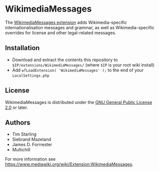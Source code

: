 # WikimediaMessages

The [WikimediaMessages extension](https://www.mediawiki.org/wiki/Extension:WikimediaMessages) adds Wikimedia-specific internationalisation messages and grammar, as well as Wikimedia-specific overrides for license and other legal-related messages.

## Installation

- Download and extract the contents this repository to `$IP/extensions/WikimediaMessages/` (where `$IP` is your root wiki install)
- Add `wfLoadExtension( 'WikimediaMessages' );` to the end of your `LocalSettings.php`

## License

WikimediaMessages is distributed under the [GNU General Public License 2.0](http://www.gnu.org/licenses/gpl-2.0.html) or later.

## Authors

* Tim Starling
* Siebrand Mazeland
* James D. Forrrester
* Multichill

For more information see https://www.mediawiki.org/wiki/Extension:WikimediaMessages.
